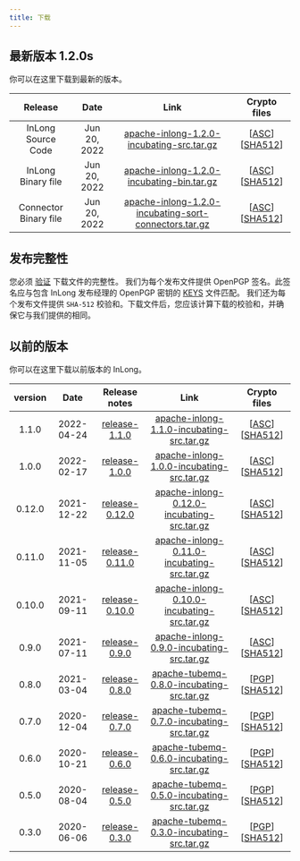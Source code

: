```yaml
---
title: 下载
---
```


## 最新版本 1.2.0s
你可以在这里下载到最新的版本。

|         Release        |       Date   |                                                                        Link                                                                                         |                                                                                     Crypto files                                                                                                                              |
|:----------------------:|:------------:|:-------------------------------------------------------------------------------------------------------------------------------------------------------------------:|:-----------------------------------------------------------------------------------------------------------------------------------------------------------------------------------------------------------------------------:|
| InLong Source Code     | Jun 20, 2022 | [apache-inlong-1.2.0-incubating-src.tar.gz](https://downloads.apache.org/inlong/1.2.0-incubating/apache-inlong-1.2.0-incubating-src.tar.gz)                         | [[ASC](https://downloads.apache.org/inlong/1.2.0-incubating/apache-inlong-1.2.0-incubating-src.tar.gz.asc)] [[SHA512](https://downloads.apache.org/inlong/1.2.0-incubating/apache-inlong-1.2.0-incubating-src.tar.gz.sha512)] |
| InLong Binary file     | Jun 20, 2022 | [apache-inlong-1.2.0-incubating-bin.tar.gz](https://downloads.apache.org/inlong/1.2.0-incubating/apache-inlong-1.2.0-incubating-bin.tar.gz)                         | [[ASC](https://downloads.apache.org/inlong/1.2.0-incubating/apache-inlong-1.2.0-incubating-src.tar.gz.asc)] [[SHA512](https://downloads.apache.org/inlong/1.2.0-incubating/apache-inlong-1.2.0-incubating-src.tar.gz.sha512)] |
| Connector Binary file  | Jun 20, 2022 | [apache-inlong-1.2.0-incubating-sort-connectors.tar.gz](https://downloads.apache.org/inlong/1.2.0-incubating/apache-inlong-1.2.0-incubating-sort-connectors.tar.gz) | [[ASC](https://downloads.apache.org/inlong/1.2.0-incubating/apache-inlong-1.2.0-incubating-src.tar.gz.asc)] [[SHA512](https://downloads.apache.org/inlong/1.2.0-incubating/apache-inlong-1.2.0-incubating-src.tar.gz.sha512)]              |


## 发布完整性
您必须 [验证](https://www.apache.org/info/verification.html) 下载文件的完整性。
我们为每个发布文件提供 OpenPGP 签名。此签名应与包含 InLong 发布经理的 OpenPGP 密钥的 [KEYS](https://downloads.apache.org/incubator/inlong/KEYS) 文件匹配。
我们还为每个发布文件提供 <code>SHA-512</code> 校验和。下载文件后，您应该计算下载的校验和，并确保它与我们提供的相同。


## 以前的版本
你可以在这里下载以前版本的 InLong。

| version |    Date    |                 Release notes                 	  |                                                                                       Link                                                                  |                                                                                                  Crypto files                                                                                                                                                |
|:-------:|:----------:|:------------------------------------------------:|:-----------------------------------------------------------------------------------------------------------------------------------------------------------:|:------------------------------------------------------------------------------------------------------------------------------------------------------------------------------------------------------------------------------------------------------------:|
| 1.1.0   | 2022-04-24 | [release-1.1.0](/zh-CN/download/release-1.1.0)   | [apache-inlong-1.1.0-incubating-src.tar.gz](https://archive.apache.org/dist/incubator/inlong/1.1.0-incubating/apache-inlong-1.1.0-incubating-src.tar.gz)    | [[ASC](https://archive.apache.org/dist/incubator/inlong/1.1.0-incubating/apache-inlong-1.1.0-incubating-src.tar.gz.asc)] [[SHA512](https://archive.apache.org/dist/incubator/inlong/1.1.0-incubating/apache-inlong-1.1.0-incubating-src.tar.gz.sha512)]      |
| 1.0.0   | 2022-02-17 | [release-1.0.0](/zh-CN/download/release-1.0.0)   | [apache-inlong-1.0.0-incubating-src.tar.gz](https://archive.apache.org/dist/incubator/inlong/1.0.0-incubating/apache-inlong-1.0.0-incubating-src.tar.gz)    | [[ASC](https://archive.apache.org/dist/incubator/inlong/1.0.0-incubating/apache-inlong-1.0.0-incubating-src.tar.gz.asc)] [[SHA512](https://archive.apache.org/dist/incubator/inlong/1.0.0-incubating/apache-inlong-1.0.0-incubating-src.tar.gz.sha512)]      |
| 0.12.0  | 2021-12-22 | [release-0.12.0](/zh-CN/download/release-0.12.0) | [apache-inlong-0.12.0-incubating-src.tar.gz](https://archive.apache.org/dist/incubator/inlong/0.12.0-incubating/apache-inlong-0.12.0-incubating-src.tar.gz) | [[ASC](https://archive.apache.org/dist/incubator/inlong/0.12.0-incubating/apache-inlong-0.12.0-incubating-src.tar.gz.asc)] [[SHA512](https://archive.apache.org/dist/incubator/inlong/0.12.0-incubating/apache-inlong-0.12.0-incubating-src.tar.gz.sha512)]  |
| 0.11.0  | 2021-11-05 | [release-0.11.0](/zh-CN/download/release-0.11.0) | [apache-inlong-0.11.0-incubating-src.tar.gz](https://archive.apache.org/dist/incubator/inlong/0.11.0-incubating/apache-inlong-0.11.0-incubating-src.tar.gz) | [[ASC](https://archive.apache.org/dist/incubator/inlong/0.11.0-incubating/apache-inlong-0.11.0-incubating-src.tar.gz.asc)] [[SHA512](https://archive.apache.org/dist/incubator/inlong/0.11.0-incubating/apache-inlong-0.11.0-incubating-src.tar.gz.sha512)]  |
| 0.10.0  | 2021-09-11 | [release-0.10.0](/zh-CN/download/release-0.10.0) | [apache-inlong-0.10.0-incubating-src.tar.gz](https://archive.apache.org/dist/incubator/inlong/0.10.0-incubating/apache-inlong-0.10.0-incubating-src.tar.gz) | [[ASC](https://archive.apache.org/dist/incubator/inlong/0.10.0-incubating/apache-inlong-0.10.0-incubating-src.tar.gz.asc)] [[SHA512](https://archive.apache.org/dist/incubator/inlong/0.10.0-incubating/apache-inlong-0.10.0-incubating-src.tar.gz.sha512)]  |
| 0.9.0   | 2021-07-11 | [release-0.9.0](/zh-CN/download/release-0.9.0)   | [apache-inlong-0.9.0-incubating-src.tar.gz](https://archive.apache.org/dist/incubator/inlong/0.9.0-incubating/apache-inlong-0.9.0-incubating-src.tar.gz)    | [[ASC](https://archive.apache.org/dist/incubator/inlong/0.9.0-incubating/apache-inlong-0.9.0-incubating-src.tar.gz.asc)] [[SHA512](https://archive.apache.org/dist/incubator/inlong/0.9.0-incubating/apache-inlong-0.9.0-incubating-src.tar.gz.sha512)]      |
| 0.8.0   | 2021-03-04 | [release-0.8.0](/zh-CN/download/release-0.8.0)   | [apache-tubemq-0.8.0-incubating-src.tar.gz](https://archive.apache.org/dist/incubator/tubemq/0.8.0-incubating/apache-tubemq-0.8.0-incubating-src.tar.gz)    | [[PGP](https://archive.apache.org/dist/incubator/tubemq/0.8.0-incubating/apache-tubemq-0.8.0-incubating-src.tar.gz.asc)] [[SHA512](https://archive.apache.org/dist/incubator/tubemq/0.8.0-incubating/apache-tubemq-0.8.0-incubating-src.tar.gz.sha512)]      |
| 0.7.0   | 2020-12-04 | [release-0.7.0](/zh-CN/download/release-0.7.0)   | [apache-tubemq-0.7.0-incubating-src.tar.gz](https://archive.apache.org/dist/incubator/tubemq/0.7.0-incubating/apache-tubemq-0.7.0-incubating-src.tar.gz)    | [[PGP](https://archive.apache.org/dist/incubator/tubemq/0.7.0-incubating/apache-tubemq-0.7.0-incubating-src.tar.gz.asc)] [[SHA512](https://archive.apache.org/dist/incubator/tubemq/0.8.0-incubating/apache-tubemq-0.7.0-incubating-src.tar.gz.sha512)]      |
| 0.6.0   | 2020-10-21 | [release-0.6.0](/zh-CN/download/release-0.6.0)   | [apache-tubemq-0.6.0-incubating-src.tar.gz](https://archive.apache.org/dist/incubator/tubemq/0.6.0-incubating/apache-tubemq-0.6.0-incubating-src.tar.gz)    | [[PGP](https://archive.apache.org/dist/incubator/tubemq/0.6.0-incubating/apache-tubemq-0.6.0-incubating-src.tar.gz.asc)] [[SHA512](https://archive.apache.org/dist/incubator/tubemq/0.8.0-incubating/apache-tubemq-0.6.0-incubating-src.tar.gz.sha512)]      |
| 0.5.0   | 2020-08-04 | [release-0.5.0](/zh-CN/download/release-0.5.0)   | [apache-tubemq-0.5.0-incubating-src.tar.gz](https://archive.apache.org/dist/incubator/tubemq/0.5.0-incubating/apache-tubemq-0.5.0-incubating-src.tar.gz)    | [[PGP](https://archive.apache.org/dist/incubator/tubemq/0.5.0-incubating/apache-tubemq-0.5.0-incubating-src.tar.gz.asc)] [[SHA512](https://archive.apache.org/dist/incubator/tubemq/0.8.0-incubating/apache-tubemq-0.5.0-incubating-src.tar.gz.sha512)]      |
| 0.3.0   | 2020-06-06 | [release-0.3.0](/zh-CN/download/release-0.3.0)   | [apache-tubemq-0.3.0-incubating-src.tar.gz](https://archive.apache.org/dist/incubator/tubemq/0.3.0-incubating/apache-tubemq-0.3.0-incubating-src.tar.gz)    | [[PGP](https://archive.apache.org/dist/incubator/tubemq/0.3.0-incubating/apache-tubemq-0.3.0-incubating-src.tar.gz.asc)] [[SHA512](https://archive.apache.org/dist/incubator/tubemq/0.8.0-incubating/apache-tubemq-0.3.0-incubating-src.tar.gz.sha512)]      |
